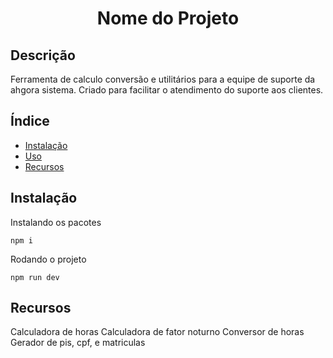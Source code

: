 # <p align="center">Nome do Projeto</p>

## Descrição

Ferramenta de calculo conversão e utilitários para a equipe de suporte da ahgora sistema. Criado para facilitar o atendimento do suporte aos clientes.


## Índice

- [Instalação](#instalação)
- [Uso](#uso)
- [Recursos](#recursos)


## Instalação

Instalando os pacotes
```
npm i
```

Rodando o projeto
```
npm run dev
```

## Recursos

Calculadora de horas
Calculadora de fator noturno
Conversor de horas
Gerador de pis, cpf, e matriculas
